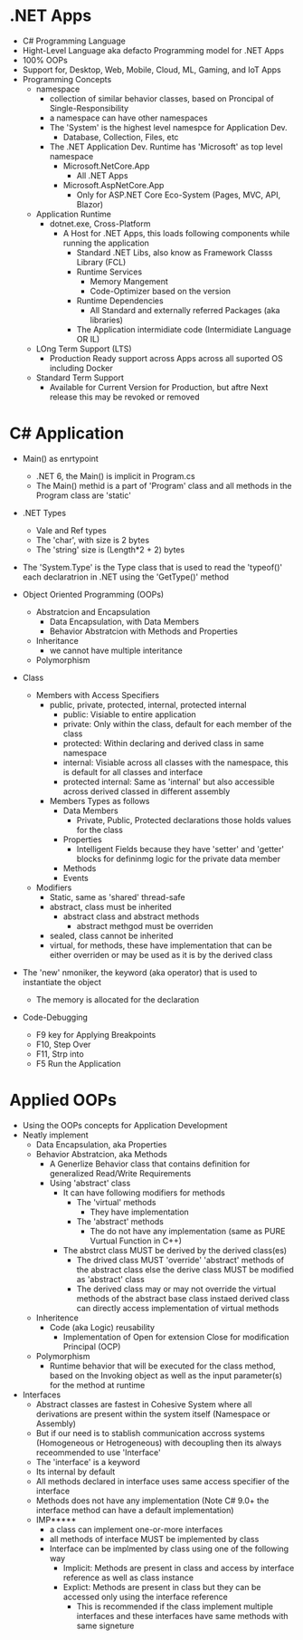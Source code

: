 # .NET Apps

- C# Programming Language
- Hight-Level Language aka defacto Programming model for .NET Apps
- 100% OOPs
- Support for, Desktop, Web, Mobile, Cloud, ML, Gaming, and IoT Apps
- Programming Concepts
	- namespace
		- collection of similar behavior classes, based on Proncipal of Single-Responsibility
		- a namespace can have other namespaces
		- The 'System' is the highest level namespce for Application Dev.
			- Database, Collection, Files, etc	 
		- The .NET Application Dev. Runtime has 'Microsoft' as top level namespace
			- Microsoft.NetCore.App
				- All .NET Apps 
			- Microsoft.AspNetCore.App
				- Only for ASP.NET Core Eco-System (Pages, MVC, API, Blazor)
	- Application Runtime
		- dotnet.exe, Cross-Platform
			- A Host for .NET Apps, this loads following components while running the application
				- Standard .NET Libs, also know as Framework Classs Library (FCL)
				- Runtime Services
					- Memory Mangement
					- Code-Optimizer based on the version 
				- Runtime Dependencies
					- All Standard and externally referred Packages (aka libraries) 
				- The Application intermidiate code (Intermidiate Language OR IL)
	- LOng Term Support (LTS)
		- Production Ready support across Apps across all suported OS including Docker
	- Standard Term Support
		- Available for Current Version for Production, but aftre Next release this may be revoked or removed 
# C# Application
- Main() as enrtypoint
	- .NET 6, the Main() is implicit in Program.cs
	- The Main() methid is a part of 'Program' class and all methods in the Program class are 'static'
- .NET Types
	- Vale and Ref types	
	- The 'char', with size is 2 bytes
	- The 'string' size is (Length*2 + 2) bytes
- The 'System.Type' is the Type class that is used to read the 'typeof()' each declaratrion in .NET using the 'GetType()' method
	
- Object Oriented Programming (OOPs)
	- Abstratcion and Encapsulation
		- Data Encapsulation, with Data Members
		- Behavior Abstratcion with Methods and Properties
	- Inheritance
		- we cannot have multiple interitance 
	- Polymorphism
- Class
	- Members with Access Specifiers
		- public, private, protected, internal, protected internal
			- public: Visiable to entire application
			- private: Only within the class, default for each member of the class
			- protected: Within declaring and derived class in same namespace
			- internal: Visiable across all classes with the namespace, this is default for all classes and interface 
			- protected internal: Same as 'internal' but also accessible across derived classed in different assembly
		- Members Types as follows
			- Data Members
				- Private, Public, Protected declarations those holds values for the class
			- Properties
				- Intelligent Fields because they have 'setter' and 'getter' blocks for defininmg logic for the private data member
			- Methods
			- Events 
	- Modifiers
		- Static, same as 'shared' thread-safe
		- abstract, class must be inherited
			- abstract class and abstract methods
				- abstract methgod must be overriden 
		- sealed, class cannot be inherited
		- virtual, for methods, these have implementation that can be either overriden or may be used as it is by the derived class
- The 'new' nmoniker, the keyword (aka operator) that is used to instantiate the object
	- The memory is allocated for the declaration	
- Code-Debugging
	- F9 key for Applying Breakpoints
	- F10, Step Over
	- F11, Strp into
	- F5 Run the Application
		

# Applied OOPs
- Using the OOPs concepts for Application Development
- Neatly implement 
	- Data Encapsulation, aka Properties
	- Behavior Abstratcion, aka Methods
		- A Generlize Behavior class that contains definition for generalized Read/Write Requirements  
		- Using 'abstract' class
			- It can have following modifiers for methods
				- The 'virtual' methods
					- They have implementation
				- The 'abstract' methods
					- The do not have any implementation (same as PURE Vurtual Function in C++) 
			- The abstrct class MUST be derived by the derived class(es)
				- The drived class MUST 'override' 'abstract' methods of the abstract class else the derive class MUST be modified as 'abstract' class
				- The derived class may or may not override the virtual methods of the abstract base class instaed derived class can directly access implementation of virtual methods
	- Inheritence
		- Code (aka Logic) reusability
			- Implementation of Open for extension Close for modification  Principal (OCP) 
	- Polymorphism
		- Runtime behavior that will be executed for the class method, based on the Invoking object as well as the input parameter(s)  for the method at runtime  
- Interfaces
	- Abstract classes are fastest in Cohesive System where all derivations are present within the system itself (Namespace or Assembly)
	- But if our need is to stablish communication accross systems (Homogeneous or Hetrogeneous) with decoupling then its always receommended to use 'Interface'
	- The 'interface' is a keyword
	- Its internal by default
	- All methods declared in interface uses same access specifier of the interface
	- Methods does not have any implementation (Note C# 9.0+ the interface method can have a default implementation)
	- IMP*****
		- a class can implement one-or-more interfaces
		- all methods of interface MUST be implemented by class
		- Interface can be implmented by class using one of the following way
			- Implicit: Methods are present in class and access by interface reference as well as class instance
			- Explict: Methods are present in class but they can be accessed only using the interface reference
				- This is recommended if the class implement multiple interfaces and these interfaces have same methods with same signeture 	



